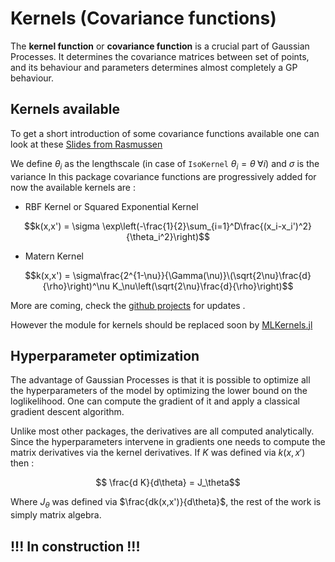 # Kernels (Covariance functions)

The **kernel function** or **covariance function** is a crucial part of Gaussian Processes. It determines the covariance matrices between set of points, and its behaviour and parameters determines almost completely a GP behaviour.

## Kernels available
To get a short introduction of some covariance functions available one can look at these
[Slides from Rasmussen](http://mlg.eng.cam.ac.uk/teaching/4f13/1819/covariance%20functions.pdf)

We define $\theta_i$ as the lengthscale (in case of `IsoKernel` $\theta_i=\theta\;\forall i$) and $\sigma$ is the variance
In this package covariance functions are progressively added for now the available kernels are :

- RBF Kernel or Squared Exponential Kernel


$$k(x,x') = \sigma \exp\left(-\frac{1}{2}\sum_{i=1}^D\frac{(x_i-x_i')^2}{\theta_i^2}\right)$$

- Matern Kernel

$$k(x,x') = \sigma\frac{2^{1-\nu}}{\Gamma(\nu)}\(\sqrt{2\nu}\frac{d}{\rho}\right)^\nu K_\nu\left(\sqrt{2\nu}\frac{d}{\rho}\right)$$

More are coming, check the [github projects](https://github.com/theogf/AugmentedGaussianProcesses.jl/projects/1) for updates .

However the module for kernels should be replaced soon by [MLKernels.jl](https://github.com/trthatcher/MLKernels.jl)
## Hyperparameter optimization

The advantage of Gaussian Processes is that it is possible to optimize all the hyperparameters of the model by optimizing the lower bound on the loglikelihood. One can compute the gradient of it and apply a classical gradient descent algorithm.

Unlike most other packages, the derivatives are all computed analytically. Since the hyperparameters intervene in gradients one needs to compute the matrix derivatives via the kernel derivatives. If $K$ was defined via $k(x,x')$ then :

$$ \frac{d K}{d\theta}  = J_\theta$$

Where $J_\theta$ was defined via $\frac{dk(x,x')}{d\theta}$, the rest of the work is simply matrix algebra.

## !!! In construction !!!

